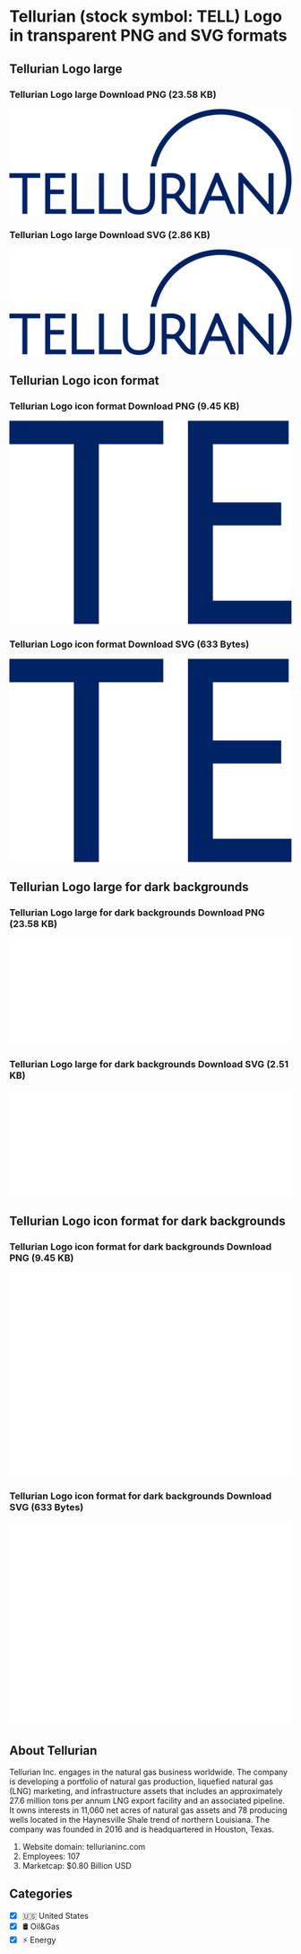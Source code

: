 # Tellurian (stock symbol: TELL) Logo in transparent PNG and SVG formats

## Tellurian Logo large

### Tellurian Logo large Download PNG (23.58 KB)

![Tellurian Logo large Download PNG (23.58 KB)](/img/orig/TELL_BIG-c3c35c75.png)

### Tellurian Logo large Download SVG (2.86 KB)

![Tellurian Logo large Download SVG (2.86 KB)](/img/orig/TELL_BIG-75218b02.svg)

## Tellurian Logo icon format

### Tellurian Logo icon format Download PNG (9.45 KB)

![Tellurian Logo icon format Download PNG (9.45 KB)](/img/orig/TELL-8a0090bc.png)

### Tellurian Logo icon format Download SVG (633 Bytes)

![Tellurian Logo icon format Download SVG (633 Bytes)](/img/orig/TELL-8d8f9106.svg)

## Tellurian Logo large for dark backgrounds

### Tellurian Logo large for dark backgrounds Download PNG (23.58 KB)

![Tellurian Logo large for dark backgrounds Download PNG (23.58 KB)](/img/orig/TELL_BIG.D-ff746cdd.png)

### Tellurian Logo large for dark backgrounds Download SVG (2.51 KB)

![Tellurian Logo large for dark backgrounds Download SVG (2.51 KB)](/img/orig/TELL_BIG.D-278ac3f4.svg)

## Tellurian Logo icon format for dark backgrounds

### Tellurian Logo icon format for dark backgrounds Download PNG (9.45 KB)

![Tellurian Logo icon format for dark backgrounds Download PNG (9.45 KB)](/img/orig/TELL.D-81844609.png)

### Tellurian Logo icon format for dark backgrounds Download SVG (633 Bytes)

![Tellurian Logo icon format for dark backgrounds Download SVG (633 Bytes)](/img/orig/TELL.D-7f24774d.svg)

## About Tellurian

Tellurian Inc. engages in the natural gas business worldwide. The company is developing a portfolio of natural gas production, liquefied natural gas (LNG) marketing, and infrastructure assets that includes an approximately 27.6 million tons per annum LNG export facility and an associated pipeline. It owns interests in 11,060 net acres of natural gas assets and 78 producing wells located in the Haynesville Shale trend of northern Louisiana. The company was founded in 2016 and is headquartered in Houston, Texas.

1. Website domain: tellurianinc.com
2. Employees: 107
3. Marketcap: $0.80 Billion USD


## Categories
- [x] 🇺🇸 United States
- [x] 🛢 Oil&Gas
- [x] ⚡ Energy
